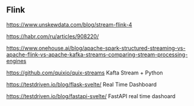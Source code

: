 ## Flink

https://www.unskewdata.com/blog/stream-flink-4

https://habr.com/ru/articles/908220/

https://www.onehouse.ai/blog/apache-spark-structured-streaming-vs-apache-flink-vs-apache-kafka-streams-comparing-stream-processing-engines 


https://github.com/quixio/quix-streams Kafta Stream  + Python


https://testdriven.io/blog/flask-svelte/ Real Time Dashboard

https://testdriven.io/blog/fastapi-svelte/ FastAPI real time dashoard 

